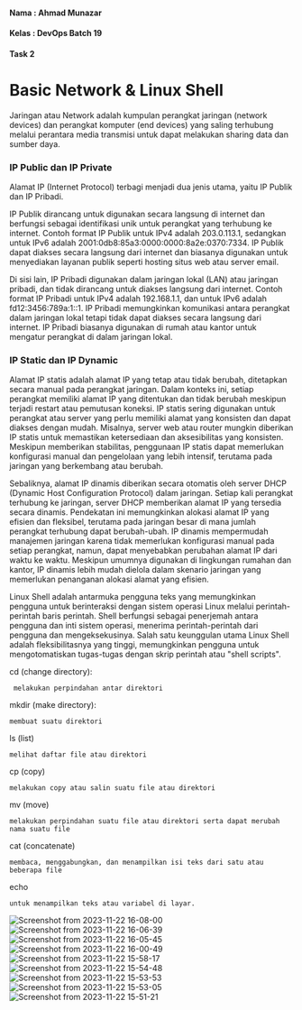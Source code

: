 #### Nama : Ahmad Munazar
#### Kelas : DevOps Batch 19
#### Task 2

# Basic Network & Linux Shell


Jaringan atau Network adalah kumpulan perangkat jaringan (network devices) dan perangkat komputer (end devices) 
yang saling terhubung melalui perantara media transmisi untuk dapat melakukan sharing data dan sumber daya.

### IP Public dan IP Private
Alamat IP (Internet Protocol) terbagi menjadi dua jenis utama, yaitu IP Publik dan IP Pribadi.

IP Publik dirancang untuk digunakan secara langsung di internet dan berfungsi sebagai identifikasi unik untuk perangkat yang terhubung ke internet.
Contoh format IP Publik untuk IPv4 adalah 203.0.113.1, sedangkan untuk IPv6 adalah 2001:0db8:85a3:0000:0000:8a2e:0370:7334. IP Publik dapat diakses 
secara langsung dari internet dan biasanya digunakan untuk menyediakan layanan publik seperti hosting situs web atau server email. 

Di sisi lain, IP Pribadi digunakan dalam jaringan lokal (LAN) atau jaringan pribadi, dan tidak dirancang untuk diakses langsung dari internet.
Contoh format IP Pribadi untuk IPv4 adalah 192.168.1.1, dan untuk IPv6 adalah fd12:3456:789a:1::1. IP Pribadi memungkinkan komunikasi antara perangkat dalam 
jaringan lokal tetapi tidak dapat diakses secara langsung dari internet. IP Pribadi biasanya digunakan di rumah atau kantor untuk mengatur perangkat di dalam jaringan lokal.

### IP Static dan IP Dynamic
Alamat IP statis adalah alamat IP yang tetap atau tidak berubah, ditetapkan secara manual pada perangkat jaringan. Dalam konteks ini, setiap perangkat memiliki alamat IP yang ditentukan 
dan tidak berubah meskipun terjadi restart atau pemutusan koneksi. IP statis sering digunakan untuk perangkat atau server yang perlu memiliki alamat yang konsisten dan dapat diakses
dengan mudah. Misalnya, server web atau router mungkin diberikan IP statis untuk memastikan ketersediaan dan aksesibilitas yang konsisten. Meskipun memberikan stabilitas, penggunaan IP
statis dapat memerlukan konfigurasi manual dan pengelolaan yang lebih intensif, terutama pada jaringan yang berkembang atau berubah.

Sebaliknya, alamat IP dinamis diberikan secara otomatis oleh server DHCP (Dynamic Host Configuration Protocol) dalam jaringan. Setiap kali perangkat terhubung ke jaringan, server DHCP memberikan alamat IP 
yang tersedia secara dinamis. Pendekatan ini memungkinkan alokasi alamat IP yang efisien dan fleksibel, terutama pada jaringan besar di mana jumlah perangkat terhubung dapat berubah-ubah. IP dinamis mempermudah 
manajemen jaringan karena tidak memerlukan konfigurasi manual pada setiap perangkat, namun, dapat menyebabkan perubahan alamat IP dari waktu ke waktu. Meskipun umumnya digunakan di lingkungan rumahan dan kantor, 
IP dinamis lebih mudah dielola dalam skenario jaringan yang memerlukan penanganan alokasi alamat yang efisien.

Linux Shell adalah antarmuka pengguna teks yang memungkinkan pengguna untuk berinteraksi dengan sistem operasi Linux melalui perintah-perintah baris perintah. 
Shell berfungsi sebagai penerjemah antara pengguna dan inti sistem operasi, menerima perintah-perintah dari pengguna dan mengeksekusinya. Salah satu keunggulan utama 
Linux Shell adalah fleksibilitasnya yang tinggi, memungkinkan pengguna untuk mengotomatiskan tugas-tugas dengan skrip perintah atau "shell scripts".

cd (change directory):
```
 melakukan perpindahan antar direktori
```
mkdir (make directory):
```
membuat suatu direktori
```
ls (list)
```
melihat daftar file atau direktori
```
cp (copy)
```
melakukan copy atau salin suatu file atau direktori
```
mv (move)
```
melakukan perpindahan suatu file atau direktori serta dapat merubah nama suatu file
```
cat (concatenate)
```
membaca, menggabungkan, dan menampilkan isi teks dari satu atau beberapa file
```
echo
```
untuk menampilkan teks atau variabel di layar. 
```

![Screenshot from 2023-11-22 16-08-00](https://github.com/Muna-020/DEVOPS-BATCH-19/assets/74352384/72d39a57-015a-432d-bdbb-f788f7ec2983)
![Screenshot from 2023-11-22 16-06-39](https://github.com/Muna-020/DEVOPS-BATCH-19/assets/74352384/b2d8895b-bd59-48e8-8c31-2c095ec9382f)
![Screenshot from 2023-11-22 16-05-45](https://github.com/Muna-020/DEVOPS-BATCH-19/assets/74352384/2d7ae665-6ac0-4c81-b1ce-7dcb6e6ba438)
![Screenshot from 2023-11-22 16-00-49](https://github.com/Muna-020/DEVOPS-BATCH-19/assets/74352384/76197bdb-6af7-49e6-a2b1-a39c7a487310)
![Screenshot from 2023-11-22 15-58-17](https://github.com/Muna-020/DEVOPS-BATCH-19/assets/74352384/77233366-5843-44e3-8a8a-31495b10826c)
![Screenshot from 2023-11-22 15-54-48](https://github.com/Muna-020/DEVOPS-BATCH-19/assets/74352384/0e020de0-59c2-4f6b-aaef-e78281eb9941)
![Screenshot from 2023-11-22 15-53-53](https://github.com/Muna-020/DEVOPS-BATCH-19/assets/74352384/00a1e916-16e9-4c55-ab11-69dd83d54bbd)
![Screenshot from 2023-11-22 15-53-05](https://github.com/Muna-020/DEVOPS-BATCH-19/assets/74352384/763c0d1b-34b9-40ac-ab1f-9e1cc07a436e)
![Screenshot from 2023-11-22 15-51-21](https://github.com/Muna-020/DEVOPS-BATCH-19/assets/74352384/5df7a954-de9d-4d57-83b1-0025d9182484)




